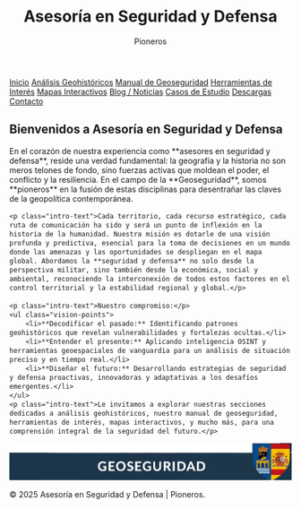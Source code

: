 <html lang="es">
<head>
    <meta charset="UTF-8">
    <meta name="viewport" content="width=device-width, initial-scale=1.0">
    <title>Asesoría en Seguridad y Defensa | Pioneros</title>
    <meta name="description" content="Asesoría en Seguridad y Defensa, Pioneros. Liderando la defensa y seguridad a través del análisis geohistórico, inteligencia OSINT y el Manual de Geoseguridad. Expertos en el control territorial y la protección de recursos estratégicos.">
    <link rel="icon" href="favicon.ico" type="image/x-icon">
    <link rel="stylesheet" href="style.css"> 
</head>
<body>

<header>
    <h1>Asesoría en Seguridad y Defensa</h1>
    <p>Pioneros</p>
</header>

<nav>
    <nav>
    <a href="index.html">Inicio</a>
    <a href="analisis.html">Análisis Geohistóricos</a>
    <a href="manual.html">Manual de Geoseguridad</a>
    <a href="herramientas.html">Herramientas de Interés</a>
    <a href="mapas.html">Mapas Interactivos</a>
    <a href="blog.html">Blog / Noticias</a>
    <a href="casos.html">Casos de Estudio</a>
    <a href="descargas.html">Descargas</a>
    <a href="contacto.html">Contacto</a>
</nav> </nav>

<section id="inicio"> <h2>Bienvenidos a Asesoría en Seguridad y Defensa</h2>
    <p class="intro-text">En el corazón de nuestra experiencia como **asesores en seguridad y defensa**, reside una verdad fundamental: la geografía y la historia no son meros telones de fondo, sino fuerzas activas que moldean el poder, el conflicto y la resiliencia. En el campo de la **Geoseguridad**, somos **pioneros** en la fusión de estas disciplinas para desentrañar las claves de la geopolítica contemporánea.</p>
    
    <p class="intro-text">Cada territorio, cada recurso estratégico, cada ruta de comunicación ha sido y será un punto de inflexión en la historia de la humanidad. Nuestra misión es dotarle de una visión profunda y predictiva, esencial para la toma de decisiones en un mundo donde las amenazas y las oportunidades se despliegan en el mapa global. Abordamos la **seguridad y defensa** no solo desde la perspectiva militar, sino también desde la económica, social y ambiental, reconociendo la interconexión de todos estos factores en el control territorial y la estabilidad regional y global.</p>
    
    <p class="intro-text">Nuestro compromiso:</p>
    <ul class="vision-points">
        <li>**Decodificar el pasado:** Identificando patrones geohistóricos que revelan vulnerabilidades y fortalezas ocultas.</li>
        <li>**Entender el presente:** Aplicando inteligencia OSINT y herramientas geoespaciales de vanguardia para un análisis de situación preciso y en tiempo real.</li>
        <li>**Diseñar el futuro:** Desarrollando estrategias de seguridad y defensa proactivas, innovadoras y adaptativas a los desafíos emergentes.</li>
    </ul>
    <p class="intro-text">Le invitamos a explorar nuestras secciones dedicadas a análisis geohistóricos, nuestro manual de geoseguridad, herramientas de interés, mapas interactivos, y mucho más, para una comprensión integral de la seguridad del futuro.</p>
</section>

<footer>
    <img src="pie de pagina.jpg" alt="Logo o eslogan de Geoseguridad Pro">
    <p>&copy; 2025 Asesoría en Seguridad y Defensa | Pioneros.</p>
</footer>

</body>
</html>
